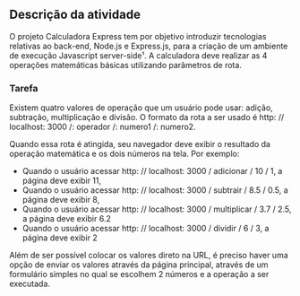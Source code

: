 
## Descrição da atividade

O projeto Calculadora Express tem por objetivo introduzir tecnologias relativas ao back-end, Node.js e Express.js, para a criação de um ambiente de execução Javascript server-side¹. A calculadora deve realizar as 4 operações matemáticas básicas utilizando parâmetros de rota.

### Tarefa

Existem quatro valores de operação que um usuário pode usar: adição, subtração, multiplicação e divisão. O formato da rota a ser usado é http: // localhost: 3000 /: operador /: numero1 /: numero2.

Quando essa rota é atingida, seu navegador deve exibir o resultado da operação matemática e os dois números na tela. Por exemplo:

- Quando o usuário acessar http: // localhost: 3000 / adicionar / 10 / 1, a página deve exibir 11,
- Quando o usuário acessar http: // localhost: 3000 / subtrair / 8.5 / 0.5, a página deve exibir 8,
- Quando o usuário acessar http: // localhost: 3000 / multiplicar / 3.7 / 2.5, a página deve exibir 6.2
- Quando o usuário acessar http: // localhost: 3000 / dividir / 6 / 3, a página deve exibir 2

Além de ser possível colocar os valores direto na URL, é preciso haver uma opção de enviar os valores através da página principal, através de um formulário simples no qual se escolhem 2 números e a operação a ser executada.
